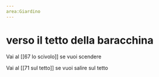 ```yaml
---
area:Giardino
---
```

# verso il tetto della baracchina

Vai al [[67 lo scivolo]] se vuoi scendere

Vai al [[71 sul tetto]] se vuoi salire sul tetto